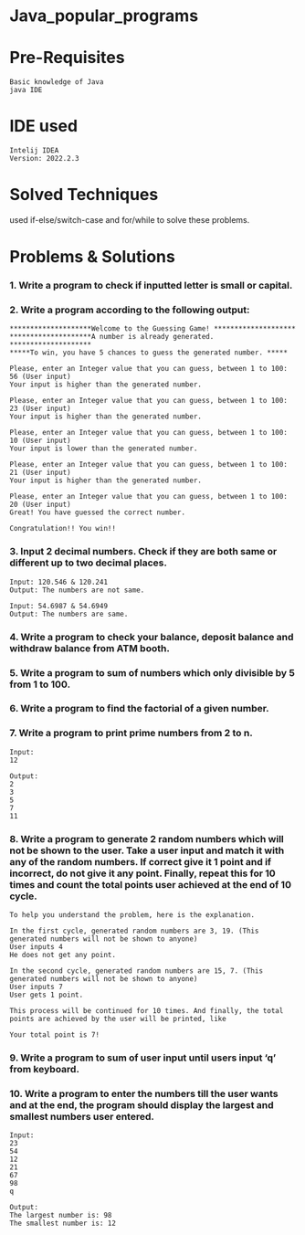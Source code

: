 # Java_popular_programs
# Pre-Requisites
    Basic knowledge of Java
    java IDE
# IDE used
    Intelij IDEA
    Version: 2022.2.3
# Solved Techniques
used if-else/switch-case and for/while to solve these problems.

# Problems & Solutions
### 1. Write a program to check if inputted letter is small or capital.

### 2. Write a program according to the following output:

    ********************Welcome to the Guessing Game! ********************
    ********************A number is already generated. ********************
    *****To win, you have 5 chances to guess the generated number. *****

    Please, enter an Integer value that you can guess, between 1 to 100: 56 (User input)
    Your input is higher than the generated number.

    Please, enter an Integer value that you can guess, between 1 to 100: 23 (User input)
    Your input is higher than the generated number.

    Please, enter an Integer value that you can guess, between 1 to 100: 10 (User input)
    Your input is lower than the generated number.

    Please, enter an Integer value that you can guess, between 1 to 100: 21 (User input)
    Your input is higher than the generated number.

    Please, enter an Integer value that you can guess, between 1 to 100: 20 (User input)
    Great! You have guessed the correct number.

    Congratulation!! You win!!

### 3. Input 2 decimal numbers. Check if they are both same or different up to two decimal places. 

    Input: 120.546 & 120.241
    Output: The numbers are not same.

    Input: 54.6987 & 54.6949
    Output: The numbers are same.

### 4. Write a program to check your balance, deposit balance and withdraw balance from ATM booth.
### 5. Write a program to sum of numbers which only divisible by 5 from 1 to 100.
### 6. Write a program to find the factorial of a given number.
### 7. Write a program to print prime numbers from 2 to n.

    Input: 
    12

    Output:
    2
    3
    5
    7
    11

### 8. Write a program to generate 2 random numbers which will not be shown to the user. Take a user input and match it with any of the random numbers. If correct give it 1 point and if incorrect, do not give it any point. Finally, repeat this for 10 times and count the total points user achieved at the end of 10 cycle.

    To help you understand the problem, here is the explanation.

    In the first cycle, generated random numbers are 3, 19. (This generated numbers will not be shown to anyone)
    User inputs 4
    He does not get any point.

    In the second cycle, generated random numbers are 15, 7. (This generated numbers will not be shown to anyone)
    User inputs 7
    User gets 1 point.

    This process will be continued for 10 times. And finally, the total points are achieved by the user will be printed, like

    Your total point is 7!

### 9. Write a program to sum of user input until users input ‘q’ from keyboard.
### 10. Write a program to enter the numbers till the user wants and at the end, the program should display the largest and smallest numbers user entered.
    Input:
    23
    54
    12
    21
    67
    98
    q

    Output:
    The largest number is: 98
    The smallest number is: 12
